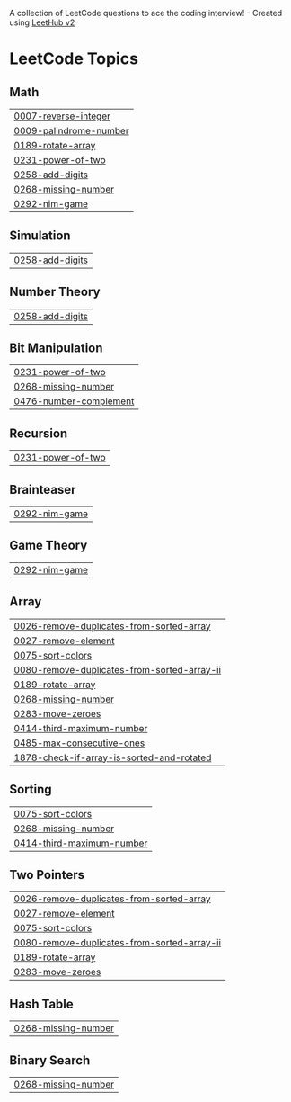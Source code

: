 A collection of LeetCode questions to ace the coding interview! - Created using [LeetHub v2](https://github.com/arunbhardwaj/LeetHub-2.0)
<!---LeetCode Topics Start-->
# LeetCode Topics
## Math
|  |
| ------- |
| [0007-reverse-integer](https://github.com/ashutoshpandey18/DSA-daily/tree/master/0007-reverse-integer) |
| [0009-palindrome-number](https://github.com/ashutoshpandey18/DSA-daily/tree/master/0009-palindrome-number) |
| [0189-rotate-array](https://github.com/ashutoshpandey18/DSA-daily/tree/master/0189-rotate-array) |
| [0231-power-of-two](https://github.com/ashutoshpandey18/DSA-daily/tree/master/0231-power-of-two) |
| [0258-add-digits](https://github.com/ashutoshpandey18/DSA-daily/tree/master/0258-add-digits) |
| [0268-missing-number](https://github.com/ashutoshpandey18/DSA-daily/tree/master/0268-missing-number) |
| [0292-nim-game](https://github.com/ashutoshpandey18/DSA-daily/tree/master/0292-nim-game) |
## Simulation
|  |
| ------- |
| [0258-add-digits](https://github.com/ashutoshpandey18/DSA-daily/tree/master/0258-add-digits) |
## Number Theory
|  |
| ------- |
| [0258-add-digits](https://github.com/ashutoshpandey18/DSA-daily/tree/master/0258-add-digits) |
## Bit Manipulation
|  |
| ------- |
| [0231-power-of-two](https://github.com/ashutoshpandey18/DSA-daily/tree/master/0231-power-of-two) |
| [0268-missing-number](https://github.com/ashutoshpandey18/DSA-daily/tree/master/0268-missing-number) |
| [0476-number-complement](https://github.com/ashutoshpandey18/DSA-daily/tree/master/0476-number-complement) |
## Recursion
|  |
| ------- |
| [0231-power-of-two](https://github.com/ashutoshpandey18/DSA-daily/tree/master/0231-power-of-two) |
## Brainteaser
|  |
| ------- |
| [0292-nim-game](https://github.com/ashutoshpandey18/DSA-daily/tree/master/0292-nim-game) |
## Game Theory
|  |
| ------- |
| [0292-nim-game](https://github.com/ashutoshpandey18/DSA-daily/tree/master/0292-nim-game) |
## Array
|  |
| ------- |
| [0026-remove-duplicates-from-sorted-array](https://github.com/ashutoshpandey18/DSA-daily/tree/master/0026-remove-duplicates-from-sorted-array) |
| [0027-remove-element](https://github.com/ashutoshpandey18/DSA-daily/tree/master/0027-remove-element) |
| [0075-sort-colors](https://github.com/ashutoshpandey18/DSA-daily/tree/master/0075-sort-colors) |
| [0080-remove-duplicates-from-sorted-array-ii](https://github.com/ashutoshpandey18/DSA-daily/tree/master/0080-remove-duplicates-from-sorted-array-ii) |
| [0189-rotate-array](https://github.com/ashutoshpandey18/DSA-daily/tree/master/0189-rotate-array) |
| [0268-missing-number](https://github.com/ashutoshpandey18/DSA-daily/tree/master/0268-missing-number) |
| [0283-move-zeroes](https://github.com/ashutoshpandey18/DSA-daily/tree/master/0283-move-zeroes) |
| [0414-third-maximum-number](https://github.com/ashutoshpandey18/DSA-daily/tree/master/0414-third-maximum-number) |
| [0485-max-consecutive-ones](https://github.com/ashutoshpandey18/DSA-daily/tree/master/0485-max-consecutive-ones) |
| [1878-check-if-array-is-sorted-and-rotated](https://github.com/ashutoshpandey18/DSA-daily/tree/master/1878-check-if-array-is-sorted-and-rotated) |
## Sorting
|  |
| ------- |
| [0075-sort-colors](https://github.com/ashutoshpandey18/DSA-daily/tree/master/0075-sort-colors) |
| [0268-missing-number](https://github.com/ashutoshpandey18/DSA-daily/tree/master/0268-missing-number) |
| [0414-third-maximum-number](https://github.com/ashutoshpandey18/DSA-daily/tree/master/0414-third-maximum-number) |
## Two Pointers
|  |
| ------- |
| [0026-remove-duplicates-from-sorted-array](https://github.com/ashutoshpandey18/DSA-daily/tree/master/0026-remove-duplicates-from-sorted-array) |
| [0027-remove-element](https://github.com/ashutoshpandey18/DSA-daily/tree/master/0027-remove-element) |
| [0075-sort-colors](https://github.com/ashutoshpandey18/DSA-daily/tree/master/0075-sort-colors) |
| [0080-remove-duplicates-from-sorted-array-ii](https://github.com/ashutoshpandey18/DSA-daily/tree/master/0080-remove-duplicates-from-sorted-array-ii) |
| [0189-rotate-array](https://github.com/ashutoshpandey18/DSA-daily/tree/master/0189-rotate-array) |
| [0283-move-zeroes](https://github.com/ashutoshpandey18/DSA-daily/tree/master/0283-move-zeroes) |
## Hash Table
|  |
| ------- |
| [0268-missing-number](https://github.com/ashutoshpandey18/DSA-daily/tree/master/0268-missing-number) |
## Binary Search
|  |
| ------- |
| [0268-missing-number](https://github.com/ashutoshpandey18/DSA-daily/tree/master/0268-missing-number) |
<!---LeetCode Topics End-->